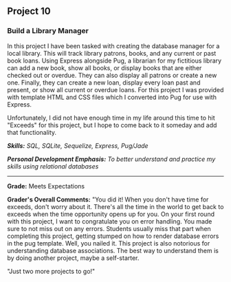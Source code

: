 ## Project 10
### Build a Library Manager

In this project I have been tasked with creating the database manager for a local library. This will track library patrons, books, and any current or past book loans. Using Express alongside Pug, a librarian for my fictitious library can add a new book, show all books, or display books that are either checked out or overdue. They can also display all patrons or create a new one. Finally, they can create a new loan, display every loan past and present, or show all current or overdue loans. For this project I was provided with template HTML and CSS files which I converted into Pug for use with Express.

Unfortunately, I did not have enough time in my life around this time to hit "Exceeds" for this project, but I hope to come back to it someday and add that functionality.

*__Skills:__ SQL, SQLite, Sequelize, Express, Pug/Jade*

*__Personal Development Emphasis:__ To better understand and practice my skills using relational databases*

---

__Grade:__ Meets Expectations

__Grader's Overall Comments:__ "You did it! When you don't have time for exceeds, don't worry about it. There's all the time in the world to get back to exceeds when the time opportunity opens up for you. On your first round with this project, I want to congratulate you on error handling. You made sure to not miss out on any errors. Students usually miss that part when completing this project, getting stumped on how to render database errors in the pug template. Well, you nailed it. This project is also notorious for understanding database associations. The best way to understand them is by doing another project, maybe a self-starter.

"Just two more projects to go!"
